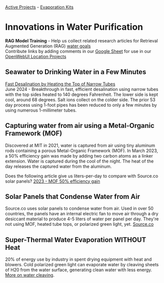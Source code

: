 [Active Projects](../../projects) - [Evaporation Kits](../)
# Innovations in Water Purification

<b>RAG Model Training</b> - Help us collect related research articles for Retrieval Augmented Generation (RAG) <a href="/data-commons/docs/water">water goals</a><br>
Contribute links by adding comments in our <a href="https://docs.google.com/spreadsheets/d/1jQTlXWom-pXvyP9zuTcbdluyvpb43hu2h7anxhF5qlQ/edit?gid=957748871#gid=957748871">Google Sheet</a> for use in our <a href="/projects/location">OpenWebUI Location Projects</a>


## Seawater to Drinking Water in a Few Minutes

[Fast Desalination by Heating the Top of Narrow Tubes](https://interestingengineering.com/innovation/desalination-breakthrough-without-electricity)  
June 2024 - Breakthrough in fast, efficient desalination using narrow tubes with the top sides heated to 140 degrees Fahrenheit. The lower side is kept cool, around 68 degrees. Salt ions collect on the colder side. The prior 53 day process using 1-foot pipes has been reduced to only a few minutes by using numerous 1-millimeter tubes.

## Capturing water from air using a Metal-Organic Framework (MOF)

Discovered at MIT in 2021, water is captured from air using tiny aluminum rods containing a porous Metal-Organic Framework (MOF). In&nbsp;March 2023, a 50% efficiency gain was made by adding two carbon atoms as a linker extension.  Water is captured during the cool of the night. The heat of the day releases the captured water from the aluminum.

Does the following article give us liters-per-day to compare with Source.co solar panels?
[2023 - MOF 50% efficiency gain](https://techxplore.com/news/2023-03-air-metal-organic-framework.html)

## Solar Panels that Condense Water from Air

Source.co uses solar panels to condense water from air. Used in over 50 countries, the panels have an internal electric fan to move air through a dry desiccant material to produce 4-5 liters of water per panel per day. They're not using MOF, heated tube tops, or polarized green light, yet. [Source.co](https://www.source.co)

## Super-Thermal Water Evaporation WITHOUT Heat

20% of energy use by industry in spent drying equipment with heat and blowers. Cold polarized green light can evaporate water by cleaving sheets of H20 from the water surface, generating clean water with less energy. [More on water cleaving](../).


